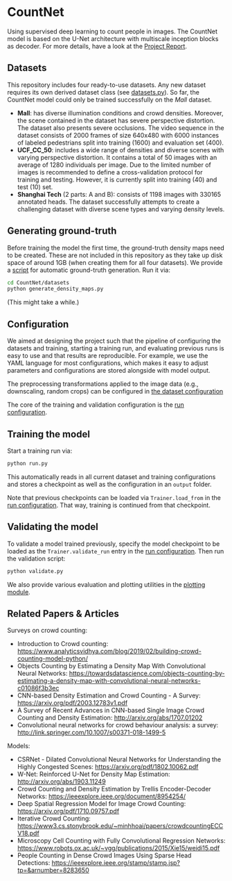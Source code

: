# CountNet
Using supervised deep learning to count people in images. The CountNet model is based on the U-Net architecture with multiscale inception blocks as decoder. For more details, have a look at the [Project Report](report.pdf).


## Datasets
This repository includes four ready-to-use datasets. Any new dataset requires its own derived dataset class (see [datasets.py](CountNet/data/datasets.py)). So far, the CountNet model could only be trained successfully on the *Mall* dataset.

- **Mall**: has diverse illumination conditions and crowd densities. Moreover, the scene contained in the dataset has severe perspective distortion. The dataset also presents severe occlusions. The video sequence in the dataset consists of 2000 frames of size 640x480 with 6000 instances of labeled pedestrians split into training (1600) and evaluation set (400).
- **UCF_CC_50**: includes a wide range of densities and diverse scenes with varying perspective distortion. It contains a total of 50 images with an average of 1280 individuals per image. Due to the limited number of images is recommended to define a cross-validation protocol for training and testing. However, it is currently split into training (40) and test (10) set.
- **Shanghai Tech** (2 parts: A and B): consists of 1198 images with 330165 annotated heads. The dataset successfully attempts to create a challenging dataset with diverse scene types and varying density levels.


## Generating ground-truth
Before training the model the first time, the ground-truth density maps need to be created. These are not included in this repository as they take up disk space of around 1GB (when creating them for all four datasets). We provide a [script](CountNet/datasets/generate_density_maps.py) for automatic ground-truth generation. Run it via:

```bash
cd CountNet/datasets
python generate_density_maps.py
```
(This might take a while.)


## Configuration
We aimed at designing the project such that the pipeline of configuring the datasets and training, starting a training run, and evaluating previous runs is easy to use and that results are reproducible. For example, we use the YAML language for most configurations, which makes it easy to adjust parameters and configurations are stored alongside with model output.

The preprocessing transformations applied to the image data (e.g., downscaling, random crops) can be configured in [the dataset configuration](CountNet/data/datasets_cfg.yml)

The core of the training and validation configuration is the [run configuration](CountNet/run_cfg.yml).


## Training the model
Start a training run via:

```bash
python run.py
```
This automatically reads in all current dataset and training configurations and stores a checkpoint as well as the configuration in an `output` folder.

Note that previous checkpoints can be loaded via `Trainer.load_from` in the [run configuration](CountNet/run_cfg.yml). That way, training is continued from that checkpoint.


## Validating the model
To validate a model trained previously, specify the model checkpoint to be loaded as the `Trainer.validate_run` entry in the [run configuration](CountNet/run_cfg.yml). Then run the validation script:

```bash
python validate.py
```
We also provide various evaluation and plotting utilities in the [plotting module](CountNet/plotting).


## Related Papers & Articles
Surveys on crowd counting:
- Introduction to Crowd counting: https://www.analyticsvidhya.com/blog/2019/02/building-crowd-counting-model-python/
- Objects Counting by Estimating a Density Map With Convolutional Neural Networks: https://towardsdatascience.com/objects-counting-by-estimating-a-density-map-with-convolutional-neural-networks-c01086f3b3ec
- CNN-based Density Estimation and Crowd Counting - A Survey: https://arxiv.org/pdf/2003.12783v1.pdf
- A Survey of Recent Advances in CNN-based Single Image Crowd Counting and Density Estimation: http://arxiv.org/abs/1707.01202
- Convolutional neural networks for crowd behaviour analysis: a survey: http://link.springer.com/10.1007/s00371-018-1499-5

Models:
- CSRNet - Dilated Convolutional Neural Networks for Understanding the Highly Congested Scenes: https://arxiv.org/pdf/1802.10062.pdf
- W-Net: Reinforced U-Net for Density Map Estimation: http://arxiv.org/abs/1903.11249
- Crowd Counting and Density Estimation by Trellis Encoder-Decoder Networks: https://ieeexplore.ieee.org/document/8954254/
- Deep Spatial Regression Model for Image Crowd Counting: https://arxiv.org/pdf/1710.09757.pdf
- Iterative Crowd Counting: https://www3.cs.stonybrook.edu/~minhhoai/papers/crowdcountingECCV18.pdf
- Microscopy Cell Counting with Fully Convolutional Regression Networks: https://www.robots.ox.ac.uk/~vgg/publications/2015/Xie15/weidi15.pdf
- People Counting in Dense Crowd Images Using Sparse Head Detections: https://ieeexplore.ieee.org/stamp/stamp.jsp?tp=&arnumber=8283650

